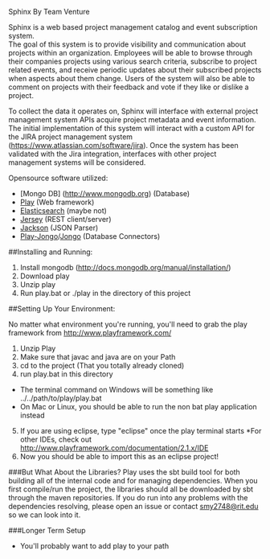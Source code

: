 Sphinx
   By Team Venture

  Sphinx is a web based project management catalog and event subscription system.  
The goal of this system is to provide visibility and communication about projects
within an organization. Employees will be able to browse through their companies 
projects using various search criteria, subscribe to project related events, and 
receive periodic updates about their subscribed projects when aspects about them change. 
Users of the system will also be able to comment on projects with their feedback and vote 
if they like or dislike a project.

  To collect the data it operates on, Sphinx will interface with external project
management system APIs acquire project metadata and event information. The initial
implementation of this system will interact with a custom API for the JIRA project
management system (https://www.atlassian.com/software/jira). Once the system has
been validated with the Jira integration, interfaces with other project management
systems will be considered.

Opensource software utilized:
  - [Mongo DB] (http://www.mongodb.org) (Database)
  - [Play](http://www.playframework.com/)  (Web framework)
  - [Elasticsearch](http://www.elasticsearch.org/) (maybe not)
  - [Jersey](https://jersey.java.net/) (REST client/server)
  - [Jackson](https://github.com/FasterXML/jackson) (JSON Parser)
  - [Play-Jongo](https://github.com/alexanderjarvis/play-jongo)/[Jongo](http://jongo.org/) (Database Connectors)


##Installing and Running:
1. Install mongodb (http://docs.mongodb.org/manual/installation/)
2. Download play
3. Unzip play
4. Run play.bat or ./play in the directory of this project


##Setting Up Your Environment:

No matter what environment you're running, you'll need to grab the play framework from http://www.playframework.com/

1. Unzip Play
2. Make sure that javac and java are on your Path
3. cd to the project (That you totally already cloned)
4. run play.bat in this directory
  * The terminal command on Windows will be something like ../../path/to/play/play.bat
  * On Mac or Linux, you should be able to run the non bat play application instead
5. If you are using eclipse, type "eclipse" once the play terminal starts
  *For other IDEs, check out http://www.playframework.com/documentation/2.1.x/IDE
6. Now you should be able to import this as an eclipse project!


###But What About the Libraries?
Play uses the sbt build tool for both building all of the internal code and for managing dependencies.  When you first compile/run the project, the libraries should all be downloaded by sbt through the maven repositories.  If you do run into any problems with the dependencies resolving, please open an issue or contact smy2748@rit.edu so we can look into it.

###Longer Term Setup
* You'll probably want to add play to your path
